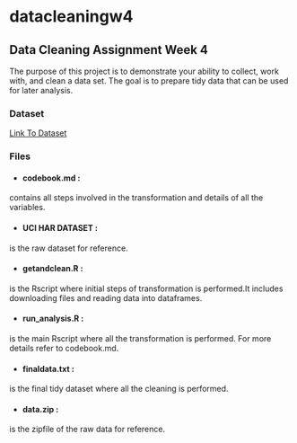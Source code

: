 # datacleaningw4

## Data Cleaning Assignment Week 4

The purpose of this project is to demonstrate your ability to collect, work with, and clean a data set. The goal is to prepare tidy data that can be used for later analysis.

### Dataset

[Link To Dataset](https://d396qusza40orc.cloudfront.net/getdata%2Fprojectfiles%2FUCI%20HAR%20Dataset.zip)

### Files

* #### codebook.md :
contains all steps involved in the transformation and details of all the variables.
* #### UCI HAR DATASET :
is the raw dataset for reference.
* #### getandclean.R :
is the Rscript where initial steps of transformation is performed.It includes downloading files and reading data into dataframes.
* #### run_analysis.R : 
is the main Rscript where all the transformation is performed. For more details refer to codebook.md.
* ####  finaldata.txt : 
is the final tidy dataset where all the cleaning is performed.
* #### data.zip :
is the zipfile of the raw data for reference.
